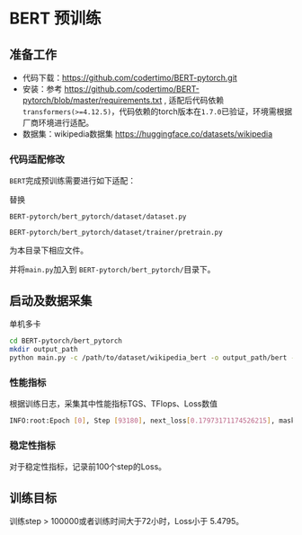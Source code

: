 # BERT 预训练

## 准备工作

- 代码下载：https://github.com/codertimo/BERT-pytorch.git
- 安装：参考 https://github.com/codertimo/BERT-pytorch/blob/master/requirements.txt , 适配后代码依赖 `transformers(>=4.12.5)`，代码依赖的torch版本在`1.7.0`已验证，环境需根据厂商环境进行适配。
- 数据集：wikipedia数据集 https://huggingface.co/datasets/wikipedia 

### 代码适配修改
`BERT`完成预训练需要进行如下适配：

替换

`BERT-pytorch/bert_pytorch/dataset/dataset.py`

`BERT-pytorch/bert_pytorch/dataset/trainer/pretrain.py`

为本目录下相应文件。


并将`main.py`加入到
`BERT-pytorch/bert_pytorch/`目录下。



## 启动及数据采集

单机多卡
```bash
cd BERT-pytorch/bert_pytorch
mkdir output_path
python main.py -c /path/to/dataset/wikipedia_bert -o output_path/bert --cuda_devices 2 3 4 5

```


### 性能指标

根据训练日志，采集其中性能指标TGS、TFlops、Loss数值
```bash
INFO:root:Epoch [0], Step [93180], next_loss[0.17973171174526215], mask_loss[3.3067405223846436], avg_loss: 4.6533, next_avg_acc: 88.94230382266771, mask_avg_acc33.582920239352674, lr9.15978787878788e-05
```
### 稳定性指标

对于稳定性指标，记录前100个step的Loss。



## 训练目标
训练step > 100000或者训练时间大于72小时，Loss小于 5.4795。